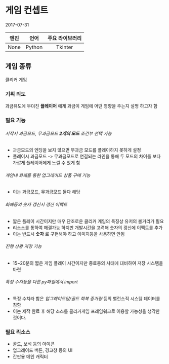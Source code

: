 # 게임 컨셉트
2017-07-31

|엔진|언어|주요 라이브러리|
|:-------:|:-------:|:-------:|
|None|Python|Tkinter|


## 게임 종류
클리커 게임

### 기획 의도
과금유도에 무뎌진 **플레이어** 에게 과금이 게임에 어떤 영향을 주는지 설명 하고자 함


### 필요 기능
###### 시작시 과금모드, 무과금모드 **2개의 모드** 조건부 선택 가능
* 과금모드의 엔딩을 보지 않으면 무과금 모드를 플레이하지 못하게 설정
* 플레이시 과금모드 -> 무과금모드로 연결되는 라인을 통해 두 모드의 차이를 보다 가깝게 플레이어에게 느낄 수 있게 함

###### 게임내 화폐를 통한 업그레이드 상품 구매 기능
* 이는 과금모드, 무과금모드 둘다 해당

###### 화폐등의 숫자 갱신시 갱신 이펙트
* 짧은 플레이 시간이지만 매우 단조로운 클리커 게임의 특징상 유저의 볼거리가 필요
* 리소스를 통하여 해결가능 하지만 개발시간을 고려해 숫자의 갱신에 이펙트를 추가
* 이는 반드시 **숫자** 로 구현해야 하고 이미지등을 사용하면 안됨

###### 진행 상황 저장 기능
* 15~20분의 짧은 게임 플레이 시간이지만 종료등의 사태에 대비하여 저장 시스템을 마련

###### 특정 수치등을 다른 py파일에서 import
* 특정 수치라 함은 *업그레이드당/골드 회복 증가량* 등의 밸런스적 시스템 데이터를 칭함
* 이는 제작 완료 후 해당 소스를 클리커게임 프레임워크로 이용할 가능성을 생각한 것이다.

### 필요 리소스
* 골드, 보석 등의 아이콘
* 업그레이드 버튼, 경고창 등의 UI
* 간판용 메인 캐릭터
